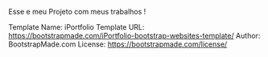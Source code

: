 
Esse e meu Projeto com meus trabalhos !

   Template Name: iPortfolio
   Template URL: https://bootstrapmade.com/iPortfolio-bootstrap-websites-template/
   Author: BootstrapMade.com
   License: https://bootstrapmade.com/license/
